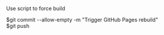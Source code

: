 Use script to force build

$git commit --allow-empty -m "Trigger GitHub Pages rebuild" <br>
$git push
